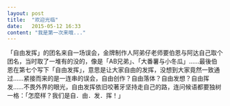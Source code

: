 ```yaml
---
layout: post
title:  "欢迎光临"
date:   2015-05-12 16:33
content: "我是第一次来哦..."
---
```

「自由发挥」的团名来自一场误会，金牌制作人阿弟仔老师要伯恩与阿达自己取个团名，当时取了一堆有的没的，像是「AB兄弟」、「大番薯与小冬瓜」……最後伯恩在第七个写下「自由发挥」，意思是让大家自由的发挥，没想到大家竟然一致通过……紧接而来的是一连串的误会，自由创作？自由落体？自由发想？自由挥发……不畏外界的眼光，自由发挥依旧咬著牙坚持走自己的路，连问候语都要独树一格：「怎麼样？我们是自．由．发．挥！」

